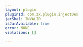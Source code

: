 ```yaml
---
layout: plugin
pluginId: com.zx.plugin.injectDex
jarSha1: INVALID
isJarAvailable: true
error: NONE
violations: []

---
```


